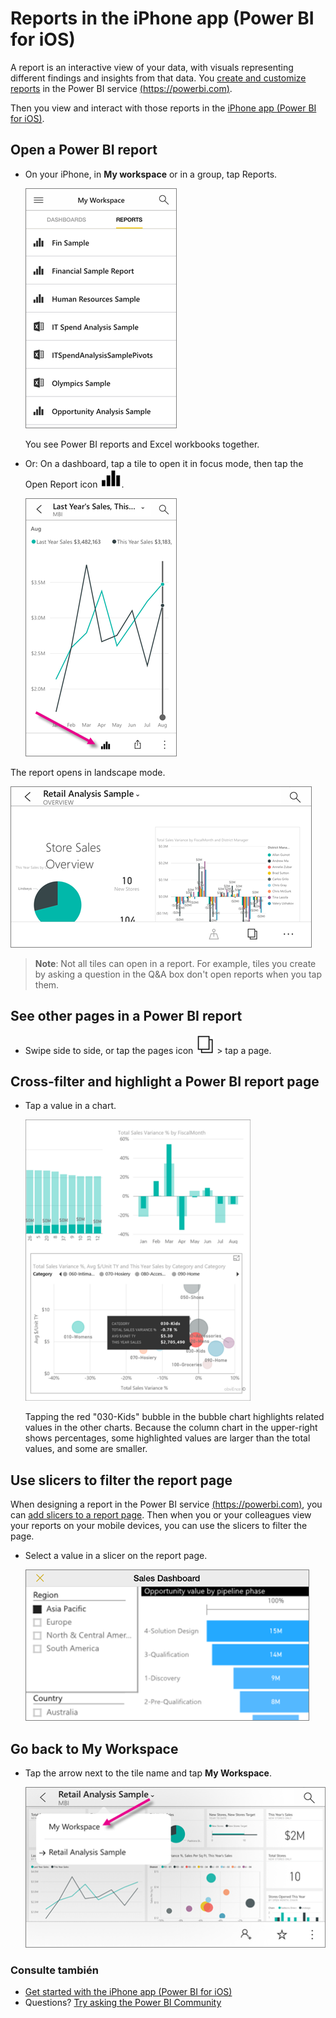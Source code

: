 <properties 
   pageTitle="Reports in the iPhone app"
   description="Learn about viewing and interacting with reports in the Power BI mobile app for iOS on your iPhone. Reports present your data visually. "
   services="powerbi" 
   documentationCenter="" 
   authors="maggiesMSFT" 
   manager="mblythe" 
   backup=""
   editor=""
   tags=""
   qualityFocus="no"
   qualityDate=""/>
 
<tags
   ms.service="powerbi"
   ms.devlang="NA"
   ms.topic="article"
   ms.tgt_pltfrm="NA"
   ms.workload="powerbi"
   ms.date="10/03/2016"
   ms.author="maggies"/>

# Reports in the iPhone app (Power BI for iOS)

A report is an interactive view of your data, with visuals representing different findings and insights from that data. You <bpt id="p1">[</bpt>create and customize reports<ept id="p1">](powerbi-service-create-a-new-report.md)</ept> in the Power BI service <bpt id="p2">[</bpt>(https://powerbi.com)<ept id="p2">](https://powerbi.com)</ept>. 

Then you view and interact with those reports in the <bpt id="p1">[</bpt>iPhone app (Power BI for iOS)<ept id="p1">](powerbi-mobile-iphone-app-get-started.md)</ept>.

## Open a Power BI report

-   On your iPhone, in <bpt id="p1">**</bpt>My workspace<ept id="p1">**</ept> or in a group, tap Reports.

    ![](media/powerbi-mobile-reports-in-the-iphone-app/power-bi-reports-home.png)

    You see Power BI reports and Excel workbooks together.

-   Or: On a dashboard, tap a tile to open it in focus mode, then tap the Open Report icon <ph id="ph1">![](media/powerbi-mobile-reports-in-the-iphone-app/power-bi-iphone-open-report-icon.png)</ph>.

    ![](media/powerbi-mobile-reports-in-the-iphone-app/power-bi-iphone-line-tile-open-report.png)


The report opens in landscape mode.

![](media/powerbi-mobile-reports-in-the-iphone-app/power-bi-iphone-report-landscape.png)

><bpt id="p1">**</bpt>Note<ept id="p1">**</ept>: Not all tiles can open in a report. For example, tiles you create by asking a question in the Q&amp;A box don't open reports when you tap them. 

## See other pages in a Power BI report

-   Swipe side to side, or tap the pages icon <ph id="ph1">![](media/powerbi-mobile-reports-in-the-iphone-app/power-bi-iphone-pages-icon.png)</ph> &gt; tap a page. 

## Cross-filter and highlight a Power BI report page

-   Tap a value in a chart.

    ![](media/powerbi-mobile-reports-in-the-iphone-app/PBI_Win10Uni_XFltrRptSm.png)

    Tapping the red "030-Kids" bubble in the bubble chart highlights related values in the other charts. Because the column chart in the upper-right shows percentages, some highlighted values are larger than the total values, and some are smaller. 

## Use slicers to filter the report page

When designing a report in the Power BI service <bpt id="p1">[</bpt>(https://powerbi.com)<ept id="p1">](https://powerbi.com)</ept>, you can <bpt id="p2">[</bpt>add slicers to a report page<ept id="p2">](powerbi-service-tutorial-slicers.md)</ept>. Then when you or your colleagues view your reports on your mobile devices, you can use the slicers to filter the page.

-   Select a value in a slicer on the report page.

    ![](media/powerbi-mobile-reports-in-the-iphone-app/pbi_iph_rptslice.png)


## Go back to My Workspace

*   Tap the arrow next to the tile name and tap <bpt id="p1">**</bpt>My Workspace<ept id="p1">**</ept>.

    ![](media/powerbi-mobile-reports-in-the-iphone-app/power-bi-iphone-report-breadcrumb.png)

### Consulte también

- [Get started with the iPhone app (Power BI for iOS)](powerbi-mobile-iphone-app-get-started.md)
- Questions? [Try asking the Power BI Community](http://community.powerbi.com/)
